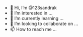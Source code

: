 - 👋 Hi, I’m @123sandrak
- 👀 I’m interested in ...
- 🌱 I’m currently learning ...
- 💞️ I’m looking to collaborate on ...
- 📫 How to reach me ...

<!---
123sandrak/123sandrak is a ✨ special ✨ repository because its `README.md` (this file) appears on your GitHub profile.
You can click the Preview link to take a look at your changes.
--->
